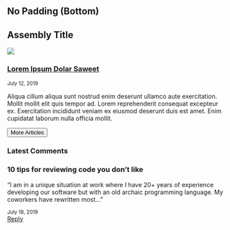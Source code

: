 ## No Padding (Bottom)
<div class="component pf-c-content rhd-c-dynamic-content-list pf-u-pb-0">
    <div class="pf-l-grid pf-m-gutter">
      <h2 class="pf-c-title">Assembly Title</h2>
      <!-- Start of dynamic-content-list content container -->
      <div class="pf-l-grid__item pf-m-12-col pf-m-8-col-on-md">
        <!-- Start of dynamic-content-list item -->
        <div class="pf-l-grid pf-m-gutter rhd-c-dynamic-content-list__item">
          <div class="pf-l-grid__item pf-m-12-col pf-m-4-col-on-md">
            <img src="https://developers.redhat.com/sites/default/files/styles/teaser/public/externals/e684ea8849af25532d2f2c5ad1c6dab4.png">
          </div>
          <div class="pf-l-grid__item pf-m-12-col pf-m-8-col-on-md">
            <h3 class="rhd-c-dynamic-content-list__item-title"><a href="">Lorem Ipsum Dolar Saweet</a></h3>
            <small class="pf-u-mt-xs pf-u-mb-xs">July 12, 2019</small>
            <p>Aliqua cillum aliqua sunt nostrud enim deserunt ullamco aute exercitation. Mollit mollit elit quis tempor ad. Lorem reprehenderit consequat excepteur ex. Exercitation incididunt veniam ex eiusmod deserunt duis est amet. Enim cupidatat laborum nulla officia mollit.</p>
          </div>
        </div>
        <!-- End of dynamic-content-list item -->
        <button class="pf-c-button pf-m-secondary">More Articles</button>
      </div>
      <!-- End of dynamic-content-list content container -->
      <div class="pf-l-grid__item pf-m-12-col pf-m-4-col-on-md ">
        <div class="pf-c-card rhd-c-card comment-list">
          <div class="rhd-c-card-content">
            <h3 class="rhd-c-card__title">Latest Comments</h3>
            <div class="rhd-c-card__body">
              <div class="comment-list__item">
                <h3 class="comment-list__item-title">10 tips for reviewing code you don’t like</h3>
                <p class="comment-list__item-content">“I am in a unique situation at work where I have 20+ years of experience developing our software but with an old archaic programming language. My coworkers have rewritten most...”</p>
                <small class="comment-list__item-date">July 18, 2019</small>
                <div class="comment-list__item-cta">
                  <a href="">Reply  <i class="fas fa-arrow-right"></i></a>
                </div>
              </div>
            </div>
          </div>
        </div>
      </div>
    </div>
</div>
